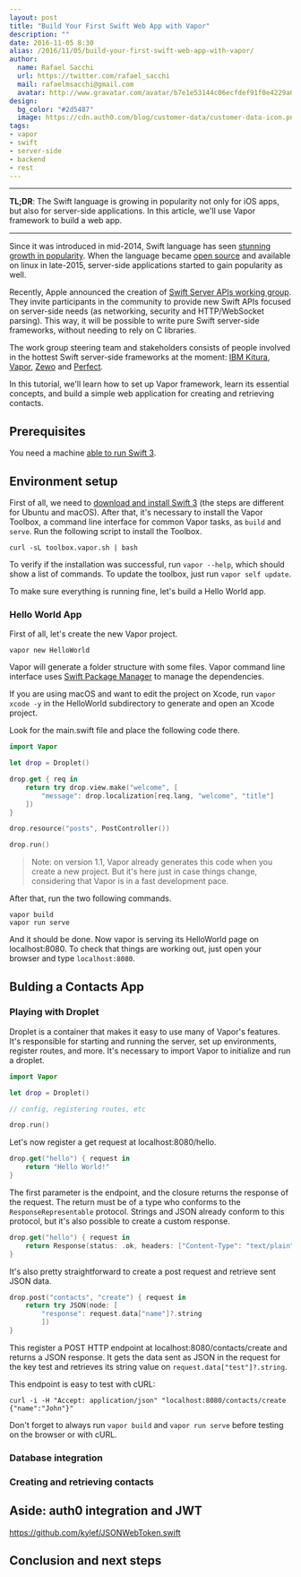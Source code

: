 ```yaml
---
layout: post
title: "Build Your First Swift Web App with Vapor"
description: ""
date: 2016-11-05 8:30
alias: /2016/11/05/build-your-first-swift-web-app-with-vapor/
author:
  name: Rafael Sacchi
  url: https://twitter.com/rafael_sacchi
  mail: rafaelmsacchi@gmail.com
  avatar: http://www.gravatar.com/avatar/b7e1e53144c06ecfdef91f0e4229a08a
design:
  bg_color: "#2d5487"
  image: https://cdn.auth0.com/blog/customer-data/customer-data-icon.png
tags:
- vapor
- swift
- server-side
- backend
- rest
---
```


---

**TL;DR**: The Swift language is growing in popularity not only for iOS apps, but also for server-side applications. In this article, we'll use Vapor framework to build a web app.

---

Since it was introduced in mid-2014, Swift language has seen [stunning growth in popularity](http://redmonk.com/sogrady/2016/07/20/language-rankings-6-16/). When the language became [open source](https://developer.apple.com/swift/blog/?id=34) and available on linux in late-2015, server-side applications started to gain popularity as well.

Recently, Apple announced the creation of [Swift Server APIs working group](https://swift.org/blog/server-api-workgroup/). They invite participants in the community to provide new Swift APIs focused on server-side needs (as networking, security and HTTP/WebSocket parsing). This way, it will be possible to write pure Swift server-side frameworks, without needing to rely on C libraries. 

The work group steering team and stakeholders consists of people involved in the hottest Swift server-side frameworks at the moment: [IBM Kitura](https://github.com/IBM-Swift/Kitura), [Vapor](https://github.com/vapor/vapor), [Zewo](https://github.com/Zewo/Zewo) and [Perfect](https://github.com/PerfectlySoft/Perfect).

In this tutorial, we'll learn how to set up Vapor framework, learn its essential concepts, and build a simple web application for creating and retrieving contacts.

## Prerequisites

You need a machine [able to run Swift 3](https://swift.org/download/).

## Environment setup

First of all, we need to [download and install Swift 3](https://swift.org/download/) (the steps are different for Ubuntu and macOS). After that, it's necessary to install the Vapor Toolbox, a command line interface for common Vapor tasks, as `build` and `serve`. Run the following script to install the Toolbox.

`curl -sL toolbox.vapor.sh | bash`

To verify if the installation was successful, run `vapor --help`, which should show a list of commands. To update the toolbox, just run `vapor self update`.

To make sure everything is running fine, let's build a Hello World app.

### Hello World App

First of all, let's create the new Vapor project.

`vapor new HelloWorld`

Vapor will generate a folder structure with some files. Vapor command line interface uses [Swift Package Manager](https://swift.org/package-manager/) to manage the dependencies.

If you are using macOS and want to edit the project on Xcode, run `vapor xcode -y` in the HelloWorld subdirectory to generate and open an Xcode project.

Look for the main.swift file and place the following code there.

```swift
import Vapor

let drop = Droplet()

drop.get { req in
    return try drop.view.make("welcome", [
    	"message": drop.localization[req.lang, "welcome", "title"]
    ])
}

drop.resource("posts", PostController())

drop.run()

```

> Note: on version 1.1, Vapor already generates this code when you create a new project. But it's here just in case things change, considering that Vapor is in a fast development pace.

After that, run the two following commands.

```
vapor build
vapor run serve
```

And it should be done. Now vapor is serving its HelloWorld page on localhost:8080. To check that things are working out, just open your browser and type `localhost:8080`.


## Bulding a Contacts App

### Playing with Droplet

Droplet is a container that makes it easy to use many of Vapor's features. It's responsible for starting and running the server, set up environments, register routes, and more. It's necessary to import Vapor to initialize and run a droplet.

```swift
import Vapor

let drop = Droplet()

// config, registering routes, etc

drop.run()
```

Let's now register a get request at localhost:8080/hello.

```swift
drop.get("hello") { request in
    return "Hello World!"
}
```

The first parameter is the endpoint, and the closure returns the response of the request. The return must be of a type who conforms to the `ResponseRepresentable` protocol. Strings and JSON already conform to this protocol, but it's also possible to create a custom response.

```swift
drop.get("hello") { request in
	return Response(status: .ok, headers: ["Content-Type": "text/plain"], body: "Hello, World!")
}
```

It's also pretty straightforward to create a post request and retrieve sent JSON data.

```swift
drop.post("contacts", "create") { request in
    return try JSON(node: [
        "response": request.data["name"]?.string
        ])
}
```

This register a POST HTTP endpoint at localhost:8080/contacts/create and returns a JSON response. It gets the data sent as JSON in the request for the key test and retrieves its string value on `request.data["test"]?.string`.

This endpoint is easy to test with cURL:

`curl -i -H "Accept: application/json" "localhost:8080/contacts/create {"name":"John"}"`


Don't forget to always run `vapor build` and `vapor run serve` before testing on the browser or with cURL.


### Database integration

### Creating and retrieving contacts

## Aside: auth0 integration and JWT

https://github.com/kylef/JSONWebToken.swift

## Conclusion and next steps